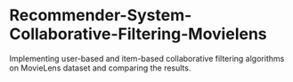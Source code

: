 # Recommender-System-Collaborative-Filtering-Movielens
Implementing user-based and item-based collaborative filtering algorithms on MovieLens dataset and comparing the results.
